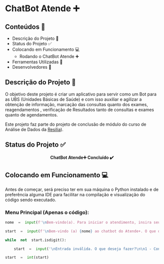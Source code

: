 # ChatBot Atende ➕


## Conteúdos 📄
- Descrição do Projeto 📝
- Status do Projeto ✅
- Colocando em Funcionamento 💻
	- Rodando o ChatBot Atende ➕
- Ferramentas Utilizadas 🔧
- Desenvolvedores 💖

## Descrição do Projeto 📝
O objetivo deste projeto é criar um aplicativo para servir como um Bot para as UBS (Unidades Básicas de Saúde) e com isso auxiliar e agilizar a obtenção de informação, marcação das consultas quanto dos exames, reagendamentos , verificação de Resultados tanto de consultas e exames quanto de agendamentos.  

Este projeto faz parte do projeto de conclusão de módulo do curso de Análise de Dados da [Resilia](https://www.resilia.work/)).
## Status do Projeto  ✅
 
  <h4 align="center"> ChatBot Atende➕ Concluído ✔️ </h4>

## Colocando em Funcionamento 💻
Antes de começar, será preciso ter em sua máquina o Python instalado e de preferência alguma IDE para facilitar na compilação e visualização do código sendo executado.

### Menu Principal (Apenas o código):
```python
nome  =  input(f'\nBem-vindo(a). Para iniciar o atendimento, insira seu nome: ')

start  =  input(f'\nBem-vindo (a) {nome} ao chatbot do Atende+. O que deseja fazer?\n\n1 - Consultas \n2 - Exames \n3 - Resultados \n4 - Informações \n5 - Encerrar atendimento\n\nDigite aqui: ')

while  not  start.isdigit():

	start  =  input('\nEntrada inválida. O que deseja fazer?\n\n1 - Consultas \n2 - Exames \n3 - Resultados \n4 - Informações \n5 - Encerrar atendimento\n\nDigite aqui: ')

start  =  int(start)
```